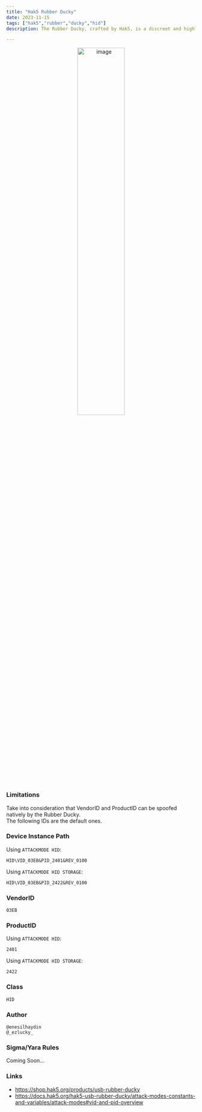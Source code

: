 ```yaml
---
title: "Hak5 Rubber Ducky"
date: 2023-11-15
tags: ["hak5","rubber","ducky","hid"]
description: The Rubber Ducky, crafted by Hak5, is a discreet and highly sophisticated keystroke injection tool. Designed for advanced penetration testers and security professionals, this pocket-sized device masquerades as a standard USB flash drive but operates with an entirely different purpose. Leveraging advanced scripting capabilities and preloaded payloads, the Rubber Ducky can execute complex and covert attacks on target systems with lightning speed. Its ability to inject keystrokes, mimic human typing patterns, and execute payloads in milliseconds makes it an invaluable asset for security assessments, uncovering vulnerabilities, and strengthening digital defenses. The Rubber Ducky is a must-have tool for professionals seeking to assess and fortify the security of computer systems with precision and efficiency.

---
```


<p align="center">
  <img src="/images/rubber-ducky.jpg" alt="image" width="50%" height="50%">
</p>

### Limitations

Take into consideration that VendorID and ProductID can be spoofed natively by the Rubber Ducky.\
The following IDs are the default ones. 

### Device Instance Path

Using `ATTACKMODE HID`:
```text
HID\VID_03EB&PID_2401&REV_0100
```
Using `ATTACKMODE HID STORAGE`:
```text
HID\VID_03EB&PID_2422&REV_0100
```

### VendorID

```text
03EB
```

### ProductID

Using `ATTACKMODE HID`:
```text
2401
```
Using `ATTACKMODE HID STORAGE`:
```text
2422
```
### Class

```text
HID
```
### Author

```text
@enesilhaydin
@_ezlucky_
```

### Sigma/Yara Rules

Coming Soon...

### Links

- https://shop.hak5.org/products/usb-rubber-ducky
- https://docs.hak5.org/hak5-usb-rubber-ducky/attack-modes-constants-and-variables/attack-modes#vid-and-pid-overview
